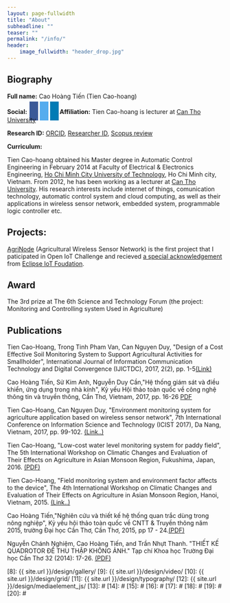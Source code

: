 ```yaml
---
layout: page-fullwidth
title: "About"
subheadline: ""
teaser: ""
permalink: "/info/"
header:
    image_fullwidth: "header_drop.jpg"
---
```

<style>
.fa {
  padding: 10px;
  font-size: 20px;
  width: 40px;
  text-align: center;
  text-decoration: none;
  margin: 5px 2px;
}

.fa:hover {
    opacity: 0.7;
}

.fa-facebook {
  background: #3B5998;
  color: white;
}

.fa-twitter {
  background: #55ACEE;
  color: white;
}

.fa-google {
  background: #dd4b39;
  color: white;
}

.fa-linkedin {
  background: #007bb5;
  color: white;
}

.fa-youtube {
  background: #bb0000;
  color: white;
}

.fa-instagram {
  background: #125688;
  color: white;
}

.fa-pinterest {
  background: #cb2027;
  color: white;
}

.fa-snapchat-ghost {
  background: #fffc00;
  color: white;
  text-shadow: -1px 0 black, 0 1px black, 1px 0 black, 0 -1px black;
}

.fa-skype {
  background: #00aff0;
  color: white;
}

.fa-android {
  background: #a4c639;
  color: white;
}

.fa-dribbble {
  background: #ea4c89;
  color: white;
}

.fa-vimeo {
  background: #45bbff;
  color: white;
}

.fa-tumblr {
  background: #2c4762;
  color: white;
}

.fa-vine {
  background: #00b489;
  color: white;
}

.fa-foursquare {
  background: #45bbff;
  color: white;
}

.fa-stumbleupon {
  background: #eb4924;
  color: white;
}

.fa-flickr {
  background: #f40083;
  color: white;
}

.fa-yahoo {
  background: #430297;
  color: white;
}

.fa-soundcloud {
  background: #ff5500;
  color: white;
}

.fa-reddit {
  background: #ff5700;
  color: white;
}

.fa-rss {
  background: #ff6600;
  color: white;
}
</style>
## Biography

**Full name:** Cao Hoàng Tiến (Tien Cao-hoang)

**Social:**  <a href="https://facebook.com/tien.cao.71" class="fa fa-facebook"></a>
<a href="https://twitter.com/chtien18" class="fa fa-twitter"></a>
<a href="https://www.linkedin.com/in/chtien/" class="fa fa-linkedin"></a>
<a href="https://github.com/chtien18/chtien18.github.io" class="fab fa-github"></a>
**Affiliation:** Tien Cao-hoang is lecturer at [Can Tho University](http://ctu.edu.vn/en)

**Research ID:**  [ORCID](http://orcid.org/0000-0001-9863-2716), 
[Researcher ID](http://www.researcherid.com/rid/M-3147-2017), 
[Scopus review](https://www.scopus.com/authid/detail.uri?authorId=57194439094)

**Curriculum:**

Tien Cao-hoang obtained his Master degree in Automatic Control Engineering in February 2014 at Faculty of Electrical & Electronics Engineering, [Ho Chi Minh City University of Technology](http://www.hcmut.edu.vn/en), Ho Chi Minh city, Vietnam. From 2012, he has been working as a lecturer at [Can Tho University](http://ctu.edu.vn/en). His research interests include internet of things, comunication technology, automatic control system and cloud computing, as well as their applications in wireless sensor network, embedded system, programmable logic controller etc.


## Projects: 

[AgriNode](https://agrinode.github.io) (Agricultural Wireless Sensor Network) is the first project that I paticipated in Open IoT Challenge and recieved [a special acknowledgement](https://www.eclipse.org/org/press-release/openiotchallenge3_winners.php) from [Eclipse IoT Foudation](https://eclipse.org/iot).

## Award

The 3rd prize at The 6th Science and Technology Forum (the project: Monitoring and Controlling system Used in Agriculture)

## Publications

Tien Cao-Hoang, Trong Tinh Pham Van, Can Nguyen Duy, "Design of a Cost Effective Soil Monitoring System to Support Agricultural Activities for Smallholder", International Journal of Information Communication Technology and Digital Convergence (IJICTDC), 2017, 2(2), pp. 1-5[(Link)](http://kasdba.org/ijictdc/documents/vol2no2/1.Revised_Ten_Cao_Hoang__JICTDC2017.pdf)

Cao Hoàng Tiến, Sử Kim Anh, Nguyễn Duy Cần,"Hệ thống giám sát và điều khiển, ứng dụng trong nhà kính", Kỷ yếu Hội thảo toàn quốc về công nghệ thông tin và truyền thông, Cần Thơ, Vietnam, 2017, pp. 16-26 [PDF](https://www.researchgate.net/profile/Tien_Cao-Hoang/publication/320908515_He_thong_giam_sat_va_dieu_khien_ung_dung_trong_nha_kinh/links/5a01d23eaca272e53ebdece3/He-thong-giam-sat-va-dieu-khien-ung-dung-trong-nha-kinh.pdf?_iepl%5BhomeFeedViewId%5D=RuaJqiCzBoupV1fpCOsBHG5ATFFHY1SS294B&_iepl%5Bcontexts%5D%5B0%5D=pcfhf&_iepl%5BinteractionType%5D=publicationDownload&origin=publication_detail&ev=pub_int_prw_xdl&msrp=YqtCc8l-piNiMKFxwDWRldGRv_bGXkZN-zc3SBNiEDFU_tlOVAuIzdl4a_fASkLVmi01hm24E_JeEN9V7ocJEXg77Tb_KOsjwGAYyneLffvdtOGewEgHFvc0.PBdujUaugsLliB5GTS6XSSlFB6DjajrAgsSGs9QoyueQqydoot9mXj4SfT866tW4cmu2FbU3vyfu2u-Ip9Ww46c1AD1EPfRhvNTJQw.BHbrX-t1OH436y0_ZxgjniGpl2M3WJ_BsewiekSFwVaeJabsdUhxpFacgexPnU67DZwVD1I0ssXXUnvi1RZWSmC2lEmK3gB5Sn2tsw.01KpXKGJjCxDbtwO0O82LE7q8eaVwu9RGTROB9MxJM_fmI5xn7MNCjrdEEIP06lzx7Mj88hYoc6mlhJqndOvJhsLTQbNrcbrW_FZfg)

Tien Cao-Hoang, Can Nguyen Duy, "Environment monitoring system for agriculture application based on wireless sensor network", 7th International Conference on Information Science and Technology (ICIST 2017), Da Nang, Vietnam, 2017, pp. 99-102. [(Link..)](https://doi.org/10.1109/ICIST.2017.7926499) 

Tien Cao-Hoang, "Low-cost water level monitoring system for paddy field", The 5th International Workshop on Climatic Changes and Evaluation of Their Effects on Agriculture in Asian Monsoon Region, Fukushima, Japan, 2016. [(PDF)](http://agrid.diasjp.net/grene/files/Abstracts%20of%205th%20GRENE-ei%20workshop.pdf) 

Tien Cao-Hoang, "Field monitoring system and environment factor affects to the device", The 4th International Workshop on Climatic Changes and Evaluation of Their Effects on Agriculture in Asian Monsoon Region, Hanoi, Vietnam, 2015. [(Link..)](http://agrid.diasjp.net/grene/index.html%3Fpage_id=136.html)
 
Cao Hoàng Tiến,"Nghiên cứu và thiết kế hệ thống quan trắc dùng trong nông nghiệp", Kỷ yếu hội thảo toàn quốc về CNTT & Truyền thông năm 2015, trường Đại học Cần Thơ, Cần Thơ, 2015, pp 17 - 24.[(PDF)](https://drive.google.com/file/d/0B4K8lkHvBK58XzFydWpEeGVpUEk/view?usp=sharing)

Nguyễn Chánh Nghiệm, Cao Hoàng Tiến, and Trần Nhựt Thanh. "THIẾT KẾ QUADROTOR ĐỂ THU THẬP KHÔNG ẢNH." Tạp chí Khoa học Trường Đại học Cần Thơ 32 (2014): 17-26. [(PDF)](http://sj.ctu.edu.vn/ql/docgia/download/baibao-10559/03-CN-NGUYEN%20CHANH%20NGHIEM(17-26).pdf)

 [1]: http://orcid.org/0000-0001-9863-2716
 [2]: http://mademistakes.com/work/jekyll-themes/
 [3]: http://automattic.com/
 [4]: http://alistapart.com/
 [5]: http://www.smashingmagazine.com/
 [6]: https://github.com/
 [7]: http://sauer.io
 [8]: {{ site.url }}/design/gallery/
 [9]: {{ site.url }}/design/video/
 [10]: {{ site.url }}/design/grid/
 [11]: {{ site.url }}/design/typography/
 [12]: {{ site.url }}/design/mediaelement_js/
 [13]: #
 [14]: #
 [15]: #
 [16]: #
 [17]: #
 [18]: #
 [19]: #
 [20]: #